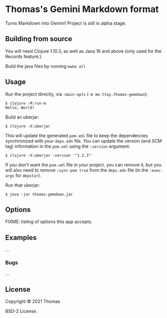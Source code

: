 # Thomas's Gemini Markdown format

Turns Markdown into Gemini!
Project is still in alpha stage.

## Building from source

You will need Clojure 1.10.3, as well as Java 16 and above (only used for the Records feature.).

Build the java files by running `make all`

## Usage

Run the project directly, via `:main-opts` (`-m me.ttay.thomas-gemdown`):

    $ clojure -M:run-m
    Hello, World!

Build an uberjar:

    $ clojure -X:uberjar

This will update the generated `pom.xml` file to keep the dependencies synchronized with
your `deps.edn` file. You can update the version (and SCM tag) information in the `pom.xml` using the
`:version` argument:

    $ clojure -X:uberjar :version '"1.2.3"'

If you don't want the `pom.xml` file in your project, you can remove it, but you will
also need to remove `:sync-pom true` from the `deps.edn` file (in the `:exec-args` for `depstar`).

Run that uberjar:

    $ java -jar thomas-gemdown.jar

## Options

FIXME: listing of options this app accepts.

## Examples

...

### Bugs

...

## License

Copyright © 2021 Thomas

BSD-2 License.

